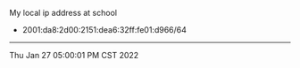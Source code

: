 My local ip address at school
* 2001:da8:2d00:2151:dea6:32ff:fe01:d966/64

---
Thu Jan 27 05:00:01 PM CST 2022
